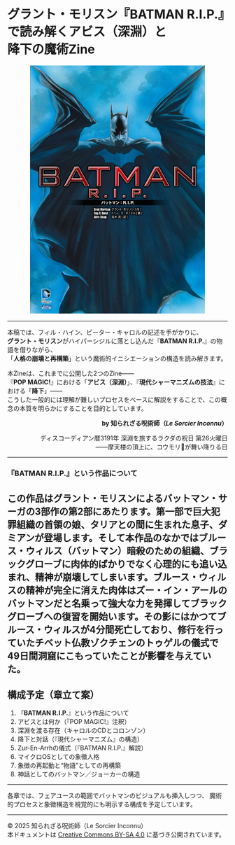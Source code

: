 # グラント・モリスン『BATMAN R.I.P.』で読み解くアビス（深淵）と<br>降下の魔術Zine

<div align="center">
  <img src="BATMAN_RIP.jpg" width="400">
</div>

---

本稿では、フィル・ハイン、ピーター・キャロルの記述を手がかりに、<br>
**グラント・モリスン**がハイパーシジルに落とし込んだ『**BATMAN R.I.P.**』の物語を借りながら、<br>
「**人格の崩壊と再構築**」という魔術的イニシエーションの構造を読み解きます。<br>

本Zineは、これまでに公開した2つのZine――<br>『**POP MAGIC!**』における「**アビス（深淵）**」、『**現代シャーマニズムの技法**』における「**降下**」――<br>
こうした一般的には理解が難しいプロセスをベースに解説をすることで、この概念の本質を明らかにすることを目的としています。


<div align="right">

**by 知られざる呪術師（*Le Sorcier Inconnu*）**

ディスコーディアン暦3191年 深淵を旅するラクダの祝日 第26火曜日<br>
――摩天楼の頂上に、コウモリ🦇が舞い降りる日

</div>

---
### 『BATMAN R.I.P.』という作品について
この作品はグラント・モリスンによるバットマン・サーガの3部作の第2部にあたります。第一部で巨大犯罪組織の首領の娘、タリアとの間に生まれた息子、ダミアンが登場します。そして本作品のなかではブルース・ウィルス（バットマン）暗殺のための組織、ブラックグローブに肉体的ばかりでなく心理的にも追い込まれ、精神が崩壊してしまいます。ブルース・ウィルスの精神が完全に消えた肉体はズー・イン・アールのバットマンだと名乗って強大な力を発揮してブラックグローブへの復習を開始います。その影にはかつてブルース・ウィルスが4分間死亡しており、修行を行っていたチベット仏教ゾクチェンのトゥゲルの儀式で49日間洞窟にこもっていたことが影響を与えていた。
---

## 構成予定（章立て案）

1. 『**BATMAN R.I.P.**』という作品について
2. アビスとは何か（『POP MAGIC!』注釈）
3. 深淵を渡る存在（キャロルのCDとコロンゾン）
4. 降下と対話（『現代シャーマニズム』の構造）
5. Zur-En-Arrhの儀式（『BATMAN R.I.P.』解説）
6. マイクロOSとしての象徴人格
7. 象徴の再起動と“物語”としての再構築
8. 神話としてのバットマン／ジョーカーの構造

---

各章では、フェアユースの範囲でバットマンのビジュアルも挿入しつつ、
魔術的プロセスと象徴構造を視覚的にも明示する構成を予定しています。

---

© 2025 知られざる呪術師（Le Sorcier Inconnu）  
本ドキュメントは [Creative Commons BY-SA 4.0](https://creativecommons.org/licenses/by-sa/4.0/deed.ja) に基づき公開されています。
